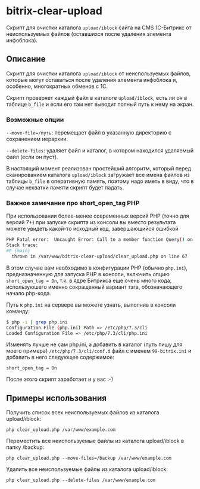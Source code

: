 # bitrix-clear-upload

Скрипт для очистки каталога `upload/iblock` сайта на CMS 1С-Битрикс от неиспользуемых файлов (оставшихся после удаления элемента инфоблока).

## Описание

Скрипт для очистки каталога `upload/iblock` от неиспользуемых файлов, которые могут оставаться после удаления элемента инфоблока и, особенно, многократных обменов с 1С.

Скрипт проверяет каждый файл в каталоге `upload/iblock`, есть ли он в таблице `b_file` и если его там нет выводит полный путь к нему на экран.

### Возможные опции

`--move-file=/путь`: перемещает файл в указанную директорию с сохранением иерархии.

`--delete-files`: удаляет файл и каталог, в котором находился удаляемый файл (если он пуст).

В настоящий момент реализован простейший алгоритм, который перед сканированием каталога `upload/iblock` загружает все имена файлов из таблицы `b_file` в оперативную память, поэтому надо иметь в виду, что в случае нехватки памяти скрипт будет падать.

### Важное замечание про short_open_tag PHP

При использовании более-менее современных версий PHP (точно для версий 7+) при запуске скрипта из консоли вы вместо результата можете увидеть какой-то исходный код, завершающийся ошибкой

```sh
PHP Fatal error:  Uncaught Error: Call to a member function Query() on null in /var/www/bitrix-clear-upload/clear_upload.php:67
Stack trace:
#0 {main}
  thrown in /var/www/bitrix-clear-upload/clear_upload.php on line 67
```

В этом случае вам необходимо в конфигурации PHP (обычно `php.ini`), предназначенную для запуска PHP в консоли, включить опцию `short_open_tag = On`, т.к. в ядре Битрикса еще очень много кода, используюшего именно сокращенный вариант тэга, обозначающего начало php-кода.

Путь к `php.ini` на сервере вы можете узнать, выполнив в консоли команду:

```sh
$ php -i | grep php.ini
Configuration File (php.ini) Path => /etc/php/7.3/cli
Loaded Configuration File => /etc/php/7.3/cli/php.ini
```

Изменять лучше не сам php.ini, а добавить в каталог (путь пишу для моего примера) `/etc/php/7.3/cli/conf.d` файл с именем `99-bitrix.ini` и добавить в него следующее содержимое:

```
short_open_tag = On
```

После этого скрипт заработает и у вас :-)


## Примеры использования

Получить список всех неиспользуемых файлов из каталога upload/iblock:

``
php clear_upload.php /var/www/example.com
``

Переместить все неиспользуемые файлы из каталога upload/iblock в папку /backup:

``
php clear_upload.php --move-files=/backup /var/www/example.com
``

Удалить все неиспользуемые файлы из каталога upload/iblock:

``
php clear_upload.php --delete-files /var/www/example.com
``
